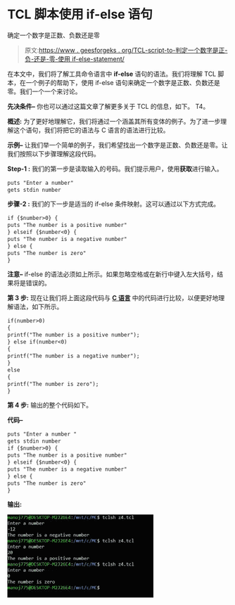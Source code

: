 # TCL 脚本使用 if-else 语句

确定一个数字是正数、负数还是零

> 原文:[https://www . geesforgeks . org/TCL-script-to-判定一个数字是正-负-还是-零-使用 if-else-statement/](https://www.geeksforgeeks.org/tcl-script-to-determine-whether-a-number-is-positive-negative-or-zero-using-if-else-statement/)

在本文中，我们将了解工具命令语言中 **if-else** 语句的语法。我们将理解 TCL 脚本，在一个例子的帮助下，使用 if-else 语句来确定一个数字是正数、负数还是零。我们一个一个来讨论。

**先决条件–**
你也可以通过这篇文章了解更多关于 TCL 的信息，如下。
T4。

**概述:**
为了更好地理解它，我们将通过一个涵盖其所有变体的例子。为了进一步理解这个语句，我们将把它的语法与 C 语言的语法进行比较。

**示例–**
让我们举一个简单的例子，我们希望找出一个数字是正数、负数还是零。让我们按照以下步骤理解这段代码。

**Step-1 :**
我们的第一步是读取输入的号码。我们提示用户，使用**获取**进行输入。

```
puts "Enter a number"
gets stdin number
```

**步骤-2 :**
我们的下一步是适当的 if-else 条件映射。这可以通过以下方式完成。

```
if {$number>0} {
puts "The number is a positive number"
} elseif {$number<0} {
puts "The number is a negative number"
} else {
puts "The number is zero"
}
```

**注意–**
if-else 的语法必须如上所示。如果忽略空格或在新行中键入左大括号，结果将是错误的。

**第 3 步:**
现在让我们将上面这段代码与 [**C 语言**](https://www.geeksforgeeks.org/c-language-set-1-introduction/) 中的代码进行比较，以便更好地理解语法，如下所示。

```
if(number>0)
{
printf("The number is a positive number");
} else if(number<0)
{
printf("The number is a negative number");
}
else
{
printf("The number is zero");
}
```

**第 4 步:**
输出的整个代码如下。

**代码–**

```
puts "Enter a number "
gets stdin number
if {$number>0} {
puts "The number is a positive number"
} elseif {$number<0} {
puts "The number is a negative number"
} else {
puts "The number is zero"
}
```

**输出:**

![](img/6f43e703ef175fd2b4ab5e6eec5a9108.png)